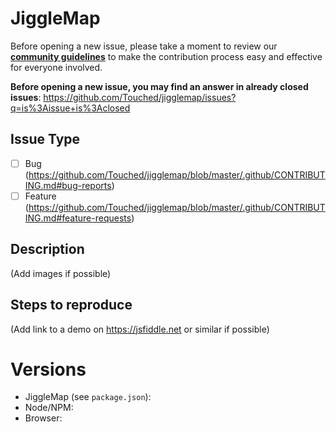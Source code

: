 # JiggleMap

Before opening a new issue, please take a moment to review our [**community guidelines**](https://github.com/Touched/jigglemap/blob/master/.github/CONTRIBUTING.md) to make the contribution process easy and effective for everyone involved.

**Before opening a new issue, you may find an answer in already closed issues**:
https://github.com/Touched/jigglemap/issues?q=is%3Aissue+is%3Aclosed

## Issue Type

- [ ] Bug (https://github.com/Touched/jigglemap/blob/master/.github/CONTRIBUTING.md#bug-reports)
- [ ] Feature (https://github.com/Touched/jigglemap/blob/master/.github/CONTRIBUTING.md#feature-requests)

## Description

(Add images if possible)

## Steps to reproduce

(Add link to a demo on https://jsfiddle.net or similar if possible)

# Versions

- JiggleMap (see `package.json`):
- Node/NPM:
- Browser:
